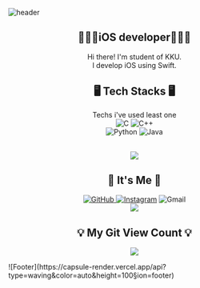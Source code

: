 ![header](https://capsule-render.vercel.app/api?type=waving&color=auto&height=200&section=header&text=Hello🖐%20I'm%20Haram!&fontSize=50&animation=twinkling)

<div align="center">
  
## 👨🏻‍💻iOS developer👨🏻‍💻

  Hi there! I'm student of KKU.  
  I develop iOS using Swift.
</br>

## 🖥 Tech Stacks 🖥

Techs i've used least one <br/>
<img alt="C" src="https://img.shields.io/badge/C-A8B9CC.svg?&style=for-the-badge&logo=C&logoColor=white"/> 
<img alt="C++" src="https://img.shields.io/badge/C++-00599C.svg?&style=for-the-badge&logo=C%2B%2B&logoColor=white"/>  
<img alt="Python" src="https://img.shields.io/badge/Python-3776AB.svg?&style=for-the-badge&logo=Python&logoColor=white"/> 
<img alt="Java" src ="https://img.shields.io/badge/Java-007396.svg?&style=for-the-badge&logo=Java&logoColor=white"/>

</br>
<a href="https://github.com/chaeHaram">
<img align="center" src="https://github-readme-stats.vercel.app/api/top-langs/?username=chaeHaram&layout=compact&show_icons=true&show_owner=ture&theme=radical&hide=HTML" />
</a>

## 🌈 It's Me 🌈
  <a href = "https://github.com/chaeHaram"><img alt="GitHub" src ="https://img.shields.io/badge/GitHub-181717.svg?&style=for-the-badge&logo=GitHub&logoColor=white"/>
  <a href = "https://instagram.com/kicked_uk98"> <img alt="Instagram" src ="https://img.shields.io/badge/Instagram-E4405F.svg?&style=for-the-badge&logo=Instagram&logoColor=white"/></a>
    <img alt="Gmail" src 
="https://img.shields.io/badge/chaeHaram0217@gmail.com-EA4335.svg?&style=for-the-badge&logo=Gmail&logoColor=white"/>
  </br>
  <a href="https://github.com/chaeHaram">
    <img align="center" src="https://github-readme-stats.vercel.app/api?username=chaeHaram&hide=contribs,prs&show_icons=true&include_all_commits=true&theme=radical" />
  </a>
<br>
## 💡 My Git View Count 💡
<a href="https://hits.seeyoufarm.com"><img src="https://hits.seeyoufarm.com/api/count/incr/badge.svg?url=https%3A%2F%2Fgithub.com%2FchaeHaram&count_bg=%23747474&title_bg=%23393939&icon=git.svg&icon_color=%23FFFFFF&title=Views&edge_flat=false"/></a>

</div>
![Footer](https://capsule-render.vercel.app/api?type=waving&color=auto&height=100&section=footer)
